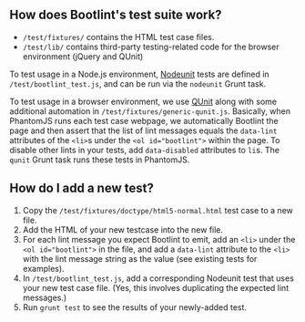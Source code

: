 ## How does Bootlint's test suite work?

* `/test/fixtures/` contains the HTML test case files.
* `/test/lib/` contains third-party testing-related code for the browser environment (jQuery and QUnit)

To test usage in a Node.js environment, [Nodeunit](https://github.com/caolan/nodeunit) tests are defined in `/test/bootlint_test.js`, and can be run via the `nodeunit` Grunt task.

To test usage in a browser environment, we use [QUnit](http://qunitjs.com) along with some additional automation in `/test/fixtures/generic-qunit.js`. Basically, when PhantomJS runs each test case webpage, we automatically Bootlint the page and then assert that the list of lint messages equals the `data-lint` attributes of the `<li>`s under the `<ol id="bootlint">` within the page. To disable other lints in your tests, add `data-disabled` attributes to `li`s. The `qunit` Grunt task runs these tests in PhantomJS.


## How do I add a new test?

1. Copy the `/test/fixtures/doctype/html5-normal.html` test case to a new file.
2. Add the HTML of your new testcase into the new file.
3. For each lint message you expect Bootlint to emit, add an `<li>` under the `<ol id="bootlint">` in the file, and add a `data-lint` attribute to the `<li>` with the lint message string as the value (see existing tests for examples).
4. In `/test/bootlint_test.js`, add a corresponding Nodeunit test that uses your new test case file. (Yes, this involves duplicating the expected lint messages.)
5. Run `grunt test` to see the results of your newly-added test.
